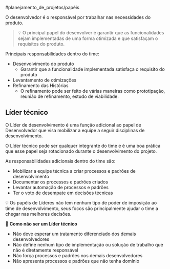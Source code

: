 #planejamento_de_projetos/papéis 

O desenvolvedor é o responsável por trabalhar nas necessidades do produto.

> 💡 O principal papel do desenvolver é garantir que as funcionalidades sejam implementadas de uma forma otimizada e que satisfaçam o requisitos do produto.

Principais responsabilidades dentro do time:

- Desenvolvimento do produto
    - Garantir que a funcionalidade implementada satisfaça o requisito do produto
- Levantamento de otimizações
- Refinamento das Histórias
    - O refinamento pode ser feito de várias maneiras como prototipação, reunião de refinamento, estudo de viabilidade.

## Líder técnico

O Líder de desenvolvimento é uma função adicional ao papel de Desenvolvedor que visa mobilizar a equipe a seguir disciplinas de desenvolvimento.

O Líder técnico pode ser qualquer integrante do time e é uma boa prática que esse papel seja rotacionado durante o desenvolvimento do projeto.

As responsabilidades adicionais dentro do time são:

- Mobilizar a equipe técnica a criar processos e padrões de desenvolvimento
- Documentar os processos e padrões criados
- Levantar automação de processos e padrões
- Ter o voto de desempate em decisões técnicas

💡 Os papéis de Líderes não tem nenhum tipo de poder de imposição ao time de desenvolvimento, seus focos são principalmente ajudar o time a chegar nas melhores decisões.

 🚫 **Como não ser um Líder técnico**

- Não deve esperar um tratamento diferenciado dos demais desenvolvedores
- Não define nenhum tipo de implementação ou solução de trabalho que não é diretamente responsável
- Não força processos e padrões nos demais desenvolvedores
- Não apresenta processos e padrões que não tenha domínio